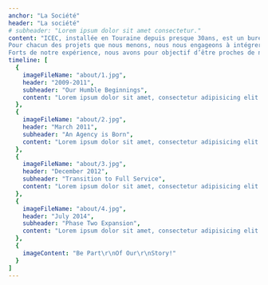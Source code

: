 ```yaml
---
anchor: "La Société"
header: "La société"
# subheader: "Lorem ipsum dolor sit amet consectetur."
content: "ICEC, installée en Touraine depuis presque 30ans, est un bureau d'études spécialisé dans l'ingénierie des VRD et des aménagements urbains.<br/>
Pour chacun des projets que nous menons, nous nous engageons à intégrer une démarche environnementale et à jouer pleinement de notre rôle d’ingénieur conseil sur toutes les étapes du projet.
Forts de notre expérience, nous avons pour objectif d’être proches de nos clients, réactifs et soucieux de respecter nos engagements."
timeline: [
  {
    imageFileName: "about/1.jpg",
    header: "2009-2011",
    subheader: "Our Humble Beginnings",
    content: "Lorem ipsum dolor sit amet, consectetur adipisicing elit. Minima maxime quam architecto quo inventore harum ex magni, dicta impedit."
  },
  {
    imageFileName: "about/2.jpg",
    header: "March 2011",
    subheader: "An Agency is Born",
    content: "Lorem ipsum dolor sit amet, consectetur adipisicing elit. Minima maxime quam architecto quo inventore harum ex magni, dicta impedit."
  },
  {
    imageFileName: "about/3.jpg",
    header: "December 2012",
    subheader: "Transition to Full Service",
    content: "Lorem ipsum dolor sit amet, consectetur adipisicing elit. Minima maxime quam architecto quo inventore harum ex magni, dicta impedit."
  },
  {
    imageFileName: "about/4.jpg",
    header: "July 2014",
    subheader: "Phase Two Expansion",
    content: "Lorem ipsum dolor sit amet, consectetur adipisicing elit. Minima maxime quam architecto quo inventore harum ex magni, dicta impedit."
  },
  {
    imageContent: "Be Part\r\nOf Our\r\nStory!"
  }
]
---
```

